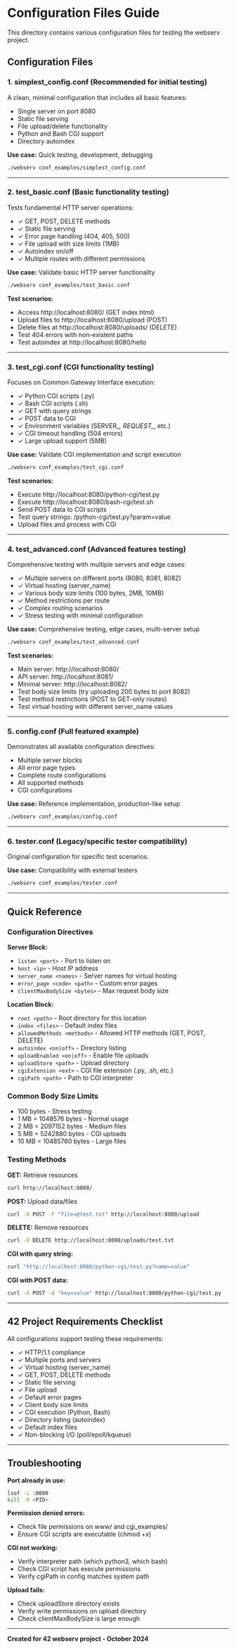 # Configuration Files Guide

This directory contains various configuration files for testing the webserv project.

## Configuration Files

### 1. **simplest_config.conf** (Recommended for initial testing)
A clean, minimal configuration that includes all basic features:
- Single server on port 8080
- Static file serving
- File upload/delete functionality
- Python and Bash CGI support
- Directory autoindex

**Use case:** Quick testing, development, debugging
```bash
./webserv conf_examples/simplest_config.conf
```

---

### 2. **test_basic.conf** (Basic functionality testing)
Tests fundamental HTTP server operations:
- ✓ GET, POST, DELETE methods
- ✓ Static file serving
- ✓ Error page handling (404, 405, 500)
- ✓ File upload with size limits (1MB)
- ✓ Autoindex on/off
- ✓ Multiple routes with different permissions

**Use case:** Validate basic HTTP server functionality
```bash
./webserv conf_examples/test_basic.conf
```

**Test scenarios:**
- Access http://localhost:8080/ (GET index.html)
- Upload files to http://localhost:8080/upload (POST)
- Delete files at http://localhost:8080/uploads/ (DELETE)
- Test 404 errors with non-existent paths
- Test autoindex at http://localhost:8080/hello

---

### 3. **test_cgi.conf** (CGI functionality testing)
Focuses on Common Gateway Interface execution:
- ✓ Python CGI scripts (.py)
- ✓ Bash CGI scripts (.sh)
- ✓ GET with query strings
- ✓ POST data to CGI
- ✓ Environment variables (SERVER_*, REQUEST_*, etc.)
- ✓ CGI timeout handling (504 errors)
- ✓ Large upload support (5MB)

**Use case:** Validate CGI implementation and script execution
```bash
./webserv conf_examples/test_cgi.conf
```

**Test scenarios:**
- Execute http://localhost:8080/python-cgi/test.py
- Execute http://localhost:8080/bash-cgi/test.sh
- Send POST data to CGI scripts
- Test query strings: /python-cgi/test.py?param=value
- Upload files and process with CGI

---

### 4. **test_advanced.conf** (Advanced features testing)
Comprehensive testing with multiple servers and edge cases:
- ✓ Multiple servers on different ports (8080, 8081, 8082)
- ✓ Virtual hosting (server_name)
- ✓ Various body size limits (100 bytes, 2MB, 10MB)
- ✓ Method restrictions per route
- ✓ Complex routing scenarios
- ✓ Stress testing with minimal configuration

**Use case:** Comprehensive testing, edge cases, multi-server setup
```bash
./webserv conf_examples/test_advanced.conf
```

**Test scenarios:**
- Main server: http://localhost:8080/
- API server: http://localhost:8081/
- Minimal server: http://localhost:8082/
- Test body size limits (try uploading 200 bytes to port 8082)
- Test method restrictions (POST to GET-only routes)
- Test virtual hosting with different server_name values

---

### 5. **config.conf** (Full featured example)
Demonstrates all available configuration directives:
- Multiple server blocks
- All error page types
- Complete route configurations
- All supported methods
- CGI configurations

**Use case:** Reference implementation, production-like setup
```bash
./webserv conf_examples/config.conf
```

---

### 6. **tester.conf** (Legacy/specific tester compatibility)
Original configuration for specific test scenarios.

**Use case:** Compatibility with external testers
```bash
./webserv conf_examples/tester.conf
```

---

## Quick Reference

### Configuration Directives

**Server Block:**
- `listen <port>` - Port to listen on
- `host <ip>` - Host IP address
- `server_name <names>` - Server names for virtual hosting
- `error_page <code> <path>` - Custom error pages
- `clientMaxBodySize <bytes>` - Max request body size

**Location Block:**
- `root <path>` - Root directory for this location
- `index <files>` - Default index files
- `allowedMethods <methods>` - Allowed HTTP methods (GET, POST, DELETE)
- `autoindex <on|off>` - Directory listing
- `uploadEnabled <on|off>` - Enable file uploads
- `uploadStore <path>` - Upload directory
- `cgiExtension <ext>` - CGI file extension (.py, .sh, etc.)
- `cgiPath <path>` - Path to CGI interpreter

### Common Body Size Limits
- 100 bytes - Stress testing
- 1 MB = 1048576 bytes - Normal usage
- 2 MB = 2097152 bytes - Medium files
- 5 MB = 5242880 bytes - CGI uploads
- 10 MB = 10485760 bytes - Large files

### Testing Methods

**GET:** Retrieve resources
```bash
curl http://localhost:8080/
```

**POST:** Upload data/files
```bash
curl -X POST -F "file=@test.txt" http://localhost:8080/upload
```

**DELETE:** Remove resources
```bash
curl -X DELETE http://localhost:8080/uploads/test.txt
```

**CGI with query string:**
```bash
curl "http://localhost:8080/python-cgi/test.py?name=value"
```

**CGI with POST data:**
```bash
curl -X POST -d "key=value" http://localhost:8080/python-cgi/test.py
```

---

## 42 Project Requirements Checklist

All configurations support testing these requirements:

- ✓ HTTP/1.1 compliance
- ✓ Multiple ports and servers
- ✓ Virtual hosting (server_name)
- ✓ GET, POST, DELETE methods
- ✓ Static file serving
- ✓ File upload
- ✓ Default error pages
- ✓ Client body size limits
- ✓ CGI execution (Python, Bash)
- ✓ Directory listing (autoindex)
- ✓ Default index files
- ✓ Non-blocking I/O (poll/epoll/kqueue)

---

## Troubleshooting

**Port already in use:**
```bash
lsof -i :8080
kill -9 <PID>
```

**Permission denied errors:**
- Check file permissions on www/ and cgi_examples/
- Ensure CGI scripts are executable (chmod +x)

**CGI not working:**
- Verify interpreter path (which python3, which bash)
- Check CGI script has execute permissions
- Verify cgiPath in config matches system path

**Upload fails:**
- Check uploadStore directory exists
- Verify write permissions on upload directory
- Check clientMaxBodySize is large enough

---

**Created for 42 webserv project - October 2024**
